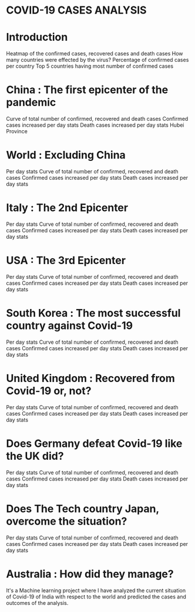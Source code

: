 # COVID-19 CASES ANALYSIS
# Introduction
Heatmap of the confirmed cases, recovered cases and death cases
How many countries were effected by the virus?
Percentage of confirmed cases per country
Top 5 countries having most number of confirmed cases
# China : The first epicenter of the pandemic
Curve of total number of confirmed, recovered and death cases
Confirmed cases increased per day stats
Death cases increased per day stats
Hubei Province
# World : Excluding China
Per day stats
Curve of total number of confirmed, recovered and death cases
Confirmed cases increased per day stats
Death cases increased per day stats
# Italy : The 2nd Epicenter
Per day stats
Curve of total number of confirmed, recovered and death cases
Confirmed cases increased per day stats
Death cases increased per day stats
# USA : The 3rd Epicenter
Per day stats
Curve of total number of confirmed, recovered and death cases
Confirmed cases increased per day stats
Death cases increased per day stats
# South Korea : The most successful country against Covid-19
Per day stats
Curve of total number of confirmed, recovered and death cases
Confirmed cases increased per day stats
Death cases increased per day stats
# United Kingdom : Recovered from Covid-19 or, not?
Per day stats
Curve of total number of confirmed, recovered and death cases
Confirmed cases increased per day stats
Death cases increased per day stats
# Does Germany defeat Covid-19 like the UK did?
Per day stats
Curve of total number of confirmed, recovered and death cases
Confirmed cases increased per day stats
Death cases increased per day stats
# Does The Tech country Japan, overcome the situation?
Per day stats
Curve of total number of confirmed, recovered and death cases
Confirmed cases increased per day stats
Death cases increased per day stats
# Australia : How did they manage?
It's a Machine learning project where I have analyzed the current situation of Covid-19 of India with respect to the world and predicted the cases and outcomes of the analysis.


